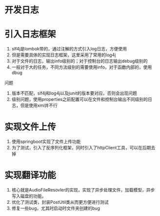 # 开发日志

# 引入日志框架
1. slf4j是lombok带的，通过注解的方式引入log日志，方便使用
2. 但是需要具体的实现日志框架，这里采用了常用的log4j
3. 对于文件的日志，输出info级别的；对于控制台的日志输出debug级别的
4. 一般对于大的任务，不同方法级别的需要使用info，对于函数内部的，使用dbug

问题
1. 版本不匹配，slf4j和log4j以及junit的版本要对应，否则会出现问题
2. 级别问题，使用properties之前配置可以在文件和控制台输出不同级别的日志，但是使用xml并不行

# 实现文件上传
1. 使用springboot实现了文件上传功能
2. 为了测试，引入了反序列化框架，同时引入了httpClient工具，可以在后期去掉

# 实现翻译功能
1. 核心就是AudioFileResovler的实现，实现了异步处理文件，加载模型，异步写入磁盘的功能。
2. 优化了测试类，封装PostUtil类从而更方便进行测试
3. 修复一些bug，尤其时启动时文件夹创建的bug
